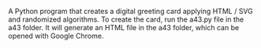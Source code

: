 A Python program that creates a digital greeting card applying HTML / SVG and randomized algorithms. To create the card, run the a43.py file in the a43 folder. It will generate an HTML file in the a43 folder, which can be opened with Google Chrome.

